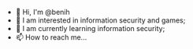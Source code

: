 - 👋 Hi, I'm @benih
- 👀 I am interested in information security and games;
- 🌱 I am currently learning information security;
- 📫 How to reach me...

